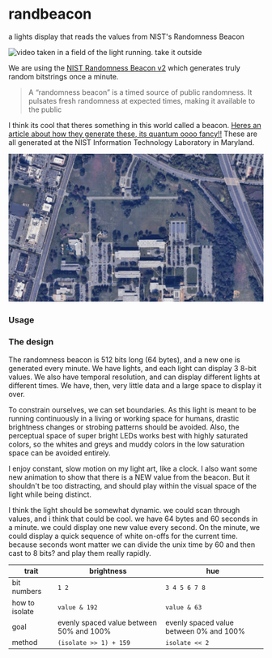 # randbeacon

a lights display that reads the values from NIST's Randomness Beacon

![video taken in a field of the light running. take it outside]()

We are using the [NIST Randomness Beacon v2](https://csrc.nist.gov/projects/interoperable-randomness-beacons/beacon-20) which generates truly random bitstrings once a minute. 

> A “randomness beacon” is a timed source of public randomness. It pulsates fresh randomness at expected times, making it available to the public

I think its cool that theres something in this world called a beacon. [Heres an article about how they generate these, its quantum oooo fancy!!](https://www.nist.gov/news-events/news/2025/06/nist-and-partners-use-quantum-mechanics-make-factory-random-numbers) These are all generated at the NIST Information Technology Laboratory in Maryland.

![Satellite view of NIST](doc/map.png)

### Usage



### The design

The randomness beacon is 512 bits long (64 bytes), and a new one is generated every minute. We have lights, and each light can display 3 8-bit values. We also have temporal resolution, and can display different lights at different times. We have, then, very little data and a large space to display it over.

To constrain ourselves, we can set boundaries. As this light is meant to be running continuously in a living or working space for humans, drastic brightness changes or strobing patterns should be avoided. Also, the perceptual space of super bright LEDs works best with highly saturated colors, so the whites and greys and muddy colors in the low saturation space can be avoided entirely.

I enjoy constant, slow motion on my light art, like a clock. I also want some new animation to show that there is a NEW value from the beacon. But it shouldn't be too distracting, and should play within the visual space of the light while being distinct.

I think the light should be somewhat dynamic. we could scan through values, and i think that could be cool. we have 64 bytes and 60 seconds in a minute. we could display one new value every second. On the minute, we could display a quick sequence of white on-offs for the current time. because seconds wont matter we can divide the unix time by 60 and then cast to 8 bits? and play them really rapidly.


| trait | brightness | hue |
| --- | ---       | --- |
| bit numbers | `1 2` | `3 4 5 6 7 8` |
| how to isolate | `value & 192` | `value & 63` |
| goal | evenly spaced value between 50% and 100% | evenly spaced value between 0% and 100% |
| method | `(isolate >> 1) + 159` | `isolate << 2` | 


